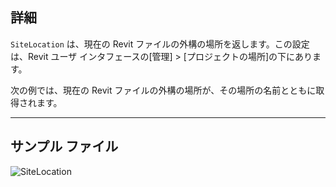 ## 詳細
`SiteLocation` は、現在の Revit ファイルの外構の場所を返します。この設定は、Revit ユーザ インタフェースの[管理] > [プロジェクトの場所]の下にあります。

次の例では、現在の Revit ファイルの外構の場所が、その場所の名前とともに取得されます。
___
## サンプル ファイル

![SiteLocation](./DSRevitNodesUI.SiteLocation_img.jpg)

